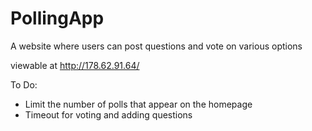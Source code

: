 # PollingApp
A website where users can post questions and vote on various options

viewable at http://178.62.91.64/

To Do:
- Limit the number of polls that appear on the homepage
- Timeout for voting and adding questions
